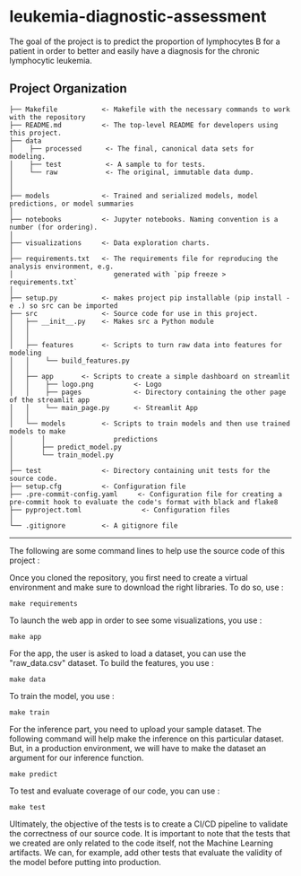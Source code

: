 leukemia-diagnostic-assessment
==============================

The goal of the project is to predict the proportion of lymphocytes B for a patient in order to better and easily have a diagnosis for the chronic lymphocytic leukemia.

Project Organization
------------

    ├── Makefile           <- Makefile with the necessary commands to work with the repository
    ├── README.md          <- The top-level README for developers using this project.
    ├── data
    │    ├── processed      <- The final, canonical data sets for modeling.
    │    ├── test           <- A sample to for tests.
    │    └── raw            <- The original, immutable data dump.
    │
    │
    ├── models             <- Trained and serialized models, model predictions, or model summaries
    │
    ├── notebooks          <- Jupyter notebooks. Naming convention is a number (for ordering).
    │
    ├── visualizations     <- Data exploration charts.
    │
    ├── requirements.txt   <- The requirements file for reproducing the analysis environment, e.g.
    │                         generated with `pip freeze > requirements.txt`
    │
    ├── setup.py           <- makes project pip installable (pip install -e .) so src can be imported
    ├── src                <- Source code for use in this project.
    │   ├── __init__.py    <- Makes src a Python module
    │   │
    │   │
    │   ├── features       <- Scripts to turn raw data into features for modeling
    │   │    └── build_features.py
    │   │
    │   ├── app       <- Scripts to create a simple dashboard on streamlit
    │   │    ├── logo.png          <- Logo
    │   │    ├── pages             <- Directory containing the other page of the streamlit app
    │   │    └── main_page.py      <- Streamlit App
    │   │
    │   └── models         <- Scripts to train models and then use trained models to make
    │       │                 predictions
    │       ├── predict_model.py
    │       └── train_model.py 
    │ 
    ├── test               <- Directory containing unit tests for the source code.
    ├── setup.cfg          <- Configuration file
    ├── .pre-commit-config.yaml     <- Configuration file for creating a pre-commit hook to evaluate the code's format with black and flake8
    ├── pyproject.toml               <- Configuration files
    │
    └── .gitignore         <- A gitignore file

--------

The following are some command lines to help use the source code of this project : 

Once you cloned the repository, you first need to create a virtual environment and make sure to download the right libraries. To do so, use :
```
make requirements
```
To launch the web app in order to see some visualizations, you use : 
```
make app
```
For the app, the user is asked to load a dataset, you can use the "raw_data.csv" dataset.
To build the features, you use :
```
make data
```
To train the model, you use :
```
make train
```
For the inference part, you need to upload your sample dataset. The following command will help make the inference on this particular dataset. 
But, in a production environment, we will have to make the dataset an argument for our inference function. 
```
make predict
```
To test and evaluate coverage of our code, you can use :
```
make test
```
Ultimately, the objective of the tests is to create a CI/CD pipeline to validate the correctness of our source code. It is important to note that the tests 
that we created are only related to the code itself, not the Machine Learning artifacts. 
We can, for example, add other tests that evaluate the validity of the model before putting into production. 